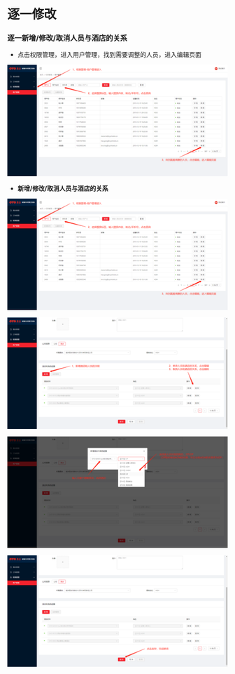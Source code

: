 # 逐一修改

### 逐一新增/修改/取消人员与酒店的关系

* 点击权限管理，进入用户管理，找到需要调整的人员，进入编辑页面

![](../../../../.gitbook/assets/image%20%28341%29.png)

* **新增/修改/取消人员与酒店的关系**

![](../../../../.gitbook/assets/image%20%28422%29.png)

![](../../../../.gitbook/assets/image%20%28390%29.png)

![](../../../../.gitbook/assets/image%20%2854%29.png)

![](../../../../.gitbook/assets/image%20%28109%29.png)



